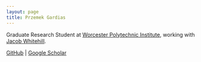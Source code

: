 ```yaml
---
layout: page
title: Przemek Gardias
---
```


Graduate Research Student at [Worcester Polytechnic Institute](https://web.cs.wpi.edu/), working with [Jacob Whitehill](https://users.wpi.edu/~jrwhitehill/).

[GitHub](https://github.com/pgardias) | [Google Scholar](https://scholar.google.com/citations?user=LpoiVbkAAAAJ) 
